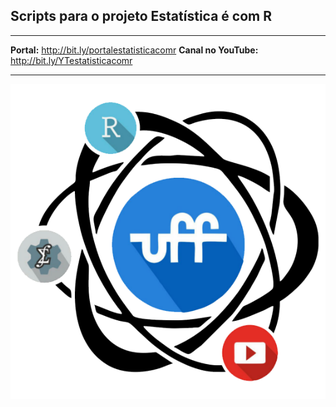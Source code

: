 ## Scripts para o projeto Estatística é com R

---

**Portal:** http://bit.ly/portalestatisticacomr
**Canal no YouTube:** http://bit.ly/YTestatisticacomr

---


![](man/figures/logo_grande.png)
